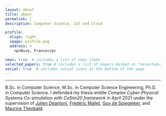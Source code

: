 ```yaml
---
layout: about
title: about
permalink: /
description: Computer Science, IoT and Cloud

profile:
  align: right
  image: profile.png
  address: >
    <p>Nice, France</p>

news: true  # includes a list of news items
selected_papers: true # includes a list of papers marked as "selected={true}"
social: true  # includes social icons at the bottom of the page
---
```


<!-- CIFRE PhD student @ CSD team, [SafranTech](https://www.safran-group.com/) and @ Kairos team, [Inria Sophia-Antipolis Mediterranée](https://www.inria.fr/centre/sophia) -->

***

B.Sc. in Computer Science, M.Sc. in Computer Science Engineering, Ph.D. in Computer Science. I defended my thesis entitle *Complex Cyber-Physical Systems Co-simulation with CoSim20 framework* in April 2021 under the supervision of [Julien Deantoni](http://www.i3s.unice.fr/~deantoni/), [Frédéric Mallet](http://www-sop.inria.fr/members/Frederic.Mallet/), [Guy de Spiegeleer](https://www.researchgate.net/profile/Guy_De_Spiegeleer), and [Maurice Theobald](https://www.researchgate.net/profile/M-Theobald-2).

